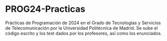# PROG24-Practicas
Prácticas de Programación de 2024 en el Grado de Tecnologías y Servicios de Telecomunicación por la Universidad Politécnica de Madrid.
Se sube el código escrito y los test dados por los profesores, así como los enunciados.
